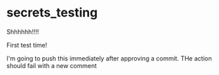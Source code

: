 # secrets_testing

Shhhhhh!!!!


First test time!

I'm going to push this immediately after approving a commit. THe action should fail with a new comment

